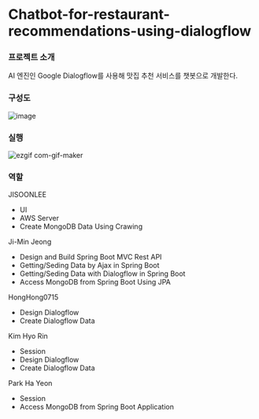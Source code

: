 # Chatbot-for-restaurant-recommendations-using-dialogflow

### 프로젝트 소개
AI 엔진인 Google Dialogflow를 사용해 맛집 추천 서비스를 챗봇으로 개발한다.

### 구성도
![image](https://user-images.githubusercontent.com/46081043/113812584-50745300-97a9-11eb-8158-0e128001be67.png)

### 실행
![ezgif com-gif-maker](https://user-images.githubusercontent.com/46081043/113813497-fb394100-97aa-11eb-8761-89aaa18c729d.gif)

### 역할
JISOONLEE
+ UI
+ AWS Server
+ Create MongoDB Data Using Crawing

Ji-Min Jeong
+ Design and Build Spring Boot MVC Rest API
+ Getting/Seding Data by Ajax in Spring Boot
+ Getting/Seding Data with Dialogflow in Spring Boot
+ Access MongoDB from Spring Boot Using JPA

HongHong0715
+ Design Dialogflow
+ Create Dialogflow Data

Kim Hyo Rin
+ Session
+ Design Dialogflow
+ Create Dialogflow Data

Park Ha Yeon
+ Session
+ Access MongoDB from Spring Boot Application
